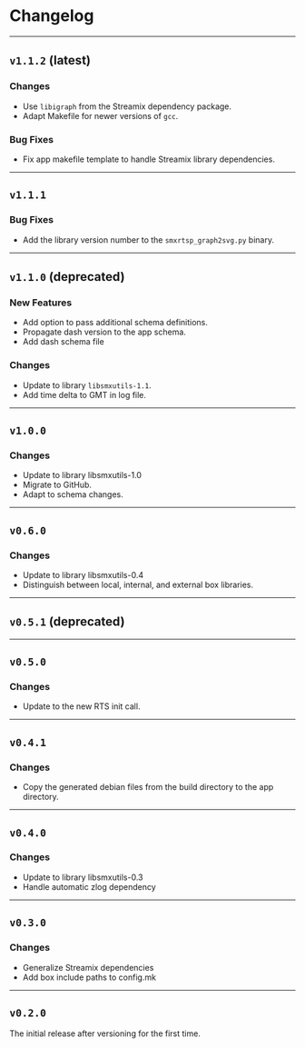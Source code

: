 # Changelog

-------------------
## `v1.1.2` (latest)

### Changes
- Use `libigraph` from the Streamix dependency package.
- Adapt Makefile for newer versions of `gcc`.

### Bug Fixes
- Fix app makefile template to handle Streamix library dependencies.

-------------------
## `v1.1.1`

### Bug Fixes
- Add the library version number to the `smxrtsp_graph2svg.py` binary.

-------------------
## `v1.1.0` (deprecated)

### New Features
- Add option to pass additional schema definitions.
- Propagate dash version to the app schema.
- Add dash schema file

### Changes
- Update to library `libsmxutils-1.1`.
- Add time delta to GMT in log file.

-------------------
## `v1.0.0`

### Changes
- Update to library libsmxutils-1.0
- Migrate to GitHub.
- Adapt to schema changes.

-------------------
## `v0.6.0`

### Changes
- Update to library libsmxutils-0.4
- Distinguish between local, internal, and external box libraries.

-------------------
## `v0.5.1` (deprecated)

-------------------
## `v0.5.0`

### Changes
- Update to the new RTS init call.

-------------------
## `v0.4.1`

### Changes
- Copy the generated debian files from the build directory to the app directory.

-------------------
## `v0.4.0`

### Changes
- Update to library libsmxutils-0.3
- Handle automatic zlog dependency

-------------------
## `v0.3.0`

### Changes
- Generalize Streamix dependencies
- Add box include paths to config.mk

-------------------
## `v0.2.0`

The initial release after versioning for the first time.
